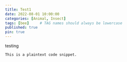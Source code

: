 ```yaml
---
title: Test1
date: 2022-08-01 10:00:00
categories: [Animal, Insect]
tags: [bee]     # TAG names should always be lowercase
published: true
pin: true
---
```


testing
```
This is a plaintext code snippet.
```
